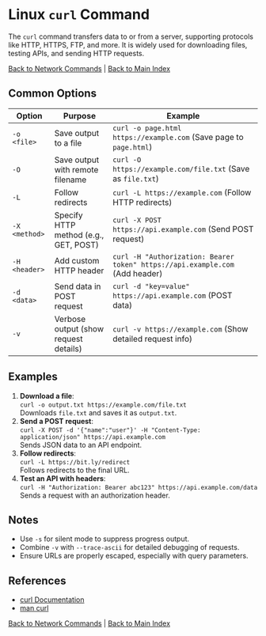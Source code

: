 # Linux `curl` Command

The `curl` command transfers data to or from a server, supporting protocols like HTTP, HTTPS, FTP, and more. It is widely used for downloading files, testing APIs, and sending HTTP requests.

[Back to Network Commands](../network.md) | [Back to Main Index](../../README.md)

## Common Options

| Option | Purpose | Example |
|--------|---------|---------|
| `-o <file>` | Save output to a file | `curl -o page.html https://example.com` (Save page to `page.html`) |
| `-O` | Save output with remote filename | `curl -O https://example.com/file.txt` (Save as `file.txt`) |
| `-L` | Follow redirects | `curl -L https://example.com` (Follow HTTP redirects) |
| `-X <method>` | Specify HTTP method (e.g., GET, POST) | `curl -X POST https://api.example.com` (Send POST request) |
| `-H <header>` | Add custom HTTP header | `curl -H "Authorization: Bearer token" https://api.example.com` (Add header) |
| `-d <data>` | Send data in POST request | `curl -d "key=value" https://api.example.com` (POST data) |
| `-v` | Verbose output (show request details) | `curl -v https://example.com` (Show detailed request info) |

## Examples
1. **Download a file**:  
   `curl -o output.txt https://example.com/file.txt`  
   Downloads `file.txt` and saves it as `output.txt`.
2. **Send a POST request**:  
   `curl -X POST -d '{"name":"user"}' -H "Content-Type: application/json" https://api.example.com`  
   Sends JSON data to an API endpoint.
3. **Follow redirects**:  
   `curl -L https://bit.ly/redirect`  
   Follows redirects to the final URL.
4. **Test an API with headers**:  
   `curl -H "Authorization: Bearer abc123" https://api.example.com/data`  
   Sends a request with an authorization header.

## Notes
- Use `-s` for silent mode to suppress progress output.
- Combine `-v` with `--trace-ascii` for detailed debugging of requests.
- Ensure URLs are properly escaped, especially with query parameters.

## References
- [curl Documentation](https://curl.se/docs/manpage.html)
- [man curl](https://man7.org/linux/man-pages/man1/curl.1.html)

[Back to Network Commands](../network.md) | [Back to Main Index](../../README.md)

